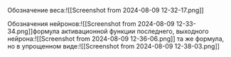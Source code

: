 Обозначение веса:![[Screenshot from 2024-08-09 12-32-17.png]]


Обозначения нейронов:![[Screenshot from 2024-08-09 12-33-34.png]]формула активационной функции последнего, выходного нейрона:![[Screenshot from 2024-08-09 12-36-06.png]]
та же формула, но в упрощенном виде:![[Screenshot from 2024-08-09 12-38-03.png]]
